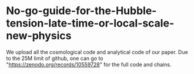 # No-go-guide-for-the-Hubble-tension-late-time-or-local-scale-new-physics
We upload all the cosmological code and analytical code of our paper. Due to the 25M limit of github, one can go to "https://zenodo.org/records/10559728" for the full code and chains.
